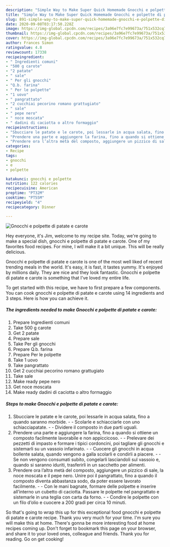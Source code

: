```yaml
---
description: "Simple Way to Make Super Quick Homemade Gnocchi e polpette di patate e carote"
title: "Simple Way to Make Super Quick Homemade Gnocchi e polpette di patate e carote"
slug: 891-simple-way-to-make-super-quick-homemade-gnocchi-e-polpette-di-patate-e-carote
date: 2020-09-08T03:17:50.228Z
image: https://img-global.cpcdn.com/recipes/3a96e7fc7e99673a/751x532cq70/gnocchi-e-polpette-di-patate-e-carote-recipe-main-photo.jpg
thumbnail: https://img-global.cpcdn.com/recipes/3a96e7fc7e99673a/751x532cq70/gnocchi-e-polpette-di-patate-e-carote-recipe-main-photo.jpg
cover: https://img-global.cpcdn.com/recipes/3a96e7fc7e99673a/751x532cq70/gnocchi-e-polpette-di-patate-e-carote-recipe-main-photo.jpg
author: Frances Simon
ratingvalue: 4.8
reviewcount: 17338
recipeingredient:
- " Ingredienti comuni"
- "500 g carote"
- "2 patate"
- " sale"
- " Per gli gnocchi"
- "Q.b. farina"
- " Per le polpette"
- "1 uovo"
- " pangrattato"
- "2 cucchiai pecorino romano grattugiato"
- " sale"
- " pepe nero"
- " noce moscata"
- " dadini di caciotta o altro formaggio"
recipeinstructions:
- "Sbucciare le patate e le carote, poi lessarle in acqua salata, fino a quando saranno morbide.  Scolarle e schiacciarle con uno schiacciapatate.  Dividere il composto in due parti uguali."
- "Prendere una parte e aggiungere la farina, fino a quando si ottiene un composto facilmente lavorabile e non appiccicoso.  Prelevare dei pezzetti di impasto e formare i tipici cordoncini, poi tagliare gli gnocchi e sistemarli su un vassoio infarinato.  Cuocere gli gnocchi in acqua bollente salata, quando vengono a galla scolarli e condirli a piacere.  Se non vengono consumati subito, congelarli lasciandoli sul vassoio e, quando si saranno iduriti, trasferirli in un sacchetto per alimenti."
- "Prendere ora l’altra metà del composto, aggiungere un pizzico di sale, la noce moscata e il pepe nero. Unire poi il pangrattato, fino a quando il composto diventa abbastanza sodo, da poter essere lavorato facilmente.  Con le mani bagnate, formare delle polpette e inserire all’interno un cubetto di caciotta. Passare le polpette nel pangrattato e sistemarle in una teglia con carta da forno.  Condire le polpette con un filo d’olio e cuocere a 200 gradi per circa 10 minuti."
categories:
- Recipe
tags:
- gnocchi
- e
- polpette

katakunci: gnocchi e polpette 
nutrition: 122 calories
recipecuisine: American
preptime: "PT32M"
cooktime: "PT55M"
recipeyield: "4"
recipecategory: Dinner

---
```



![Gnocchi e polpette di patate e carote](https://img-global.cpcdn.com/recipes/3a96e7fc7e99673a/751x532cq70/gnocchi-e-polpette-di-patate-e-carote-recipe-main-photo.jpg)

Hey everyone, it's Jim, welcome to my recipe site. Today, we're going to make a special dish, gnocchi e polpette di patate e carote. One of my favorites food recipes. For mine, I will make it a bit unique. This will be really delicious.

Gnocchi e polpette di patate e carote is one of the most well liked of recent trending meals in the world. It's easy, it is fast, it tastes yummy. It's enjoyed by millions daily. They are nice and they look fantastic. Gnocchi e polpette di patate e carote is something that I've loved my entire life.




To get started with this recipe, we have to first prepare a few components. You can cook gnocchi e polpette di patate e carote using 14 ingredients and 3 steps. Here is how you can achieve it.

<!--inarticleads1-->

##### The ingredients needed to make Gnocchi e polpette di patate e carote:

1. Prepare  Ingredienti comuni
1. Take 500 g carote
1. Get 2 patate
1. Prepare  sale
1. Take  Per gli gnocchi
1. Prepare Q.b. farina
1. Prepare  Per le polpette
1. Take 1 uovo
1. Take  pangrattato
1. Get 2 cucchiai pecorino romano grattugiato
1. Take  sale
1. Make ready  pepe nero
1. Get  noce moscata
1. Make ready  dadini di caciotta o altro formaggio




<!--inarticleads2-->

##### Steps to make Gnocchi e polpette di patate e carote:

1. Sbucciare le patate e le carote, poi lessarle in acqua salata, fino a quando saranno morbide. -  - Scolarle e schiacciarle con uno schiacciapatate. -  - Dividere il composto in due parti uguali.
1. Prendere una parte e aggiungere la farina, fino a quando si ottiene un composto facilmente lavorabile e non appiccicoso. -  - Prelevare dei pezzetti di impasto e formare i tipici cordoncini, poi tagliare gli gnocchi e sistemarli su un vassoio infarinato. -  - Cuocere gli gnocchi in acqua bollente salata, quando vengono a galla scolarli e condirli a piacere. -  - Se non vengono consumati subito, congelarli lasciandoli sul vassoio e, quando si saranno iduriti, trasferirli in un sacchetto per alimenti.
1. Prendere ora l’altra metà del composto, aggiungere un pizzico di sale, la noce moscata e il pepe nero. Unire poi il pangrattato, fino a quando il composto diventa abbastanza sodo, da poter essere lavorato facilmente. -  - Con le mani bagnate, formare delle polpette e inserire all’interno un cubetto di caciotta. Passare le polpette nel pangrattato e sistemarle in una teglia con carta da forno. -  - Condire le polpette con un filo d’olio e cuocere a 200 gradi per circa 10 minuti.




So that's going to wrap this up for this exceptional food gnocchi e polpette di patate e carote recipe. Thank you very much for your time. I'm sure you will make this at home. There's gonna be more interesting food at home recipes coming up. Don't forget to bookmark this page on your browser, and share it to your loved ones, colleague and friends. Thank you for reading. Go on get cooking!
